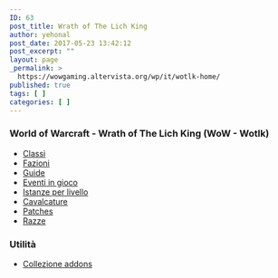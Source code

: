 ```yaml
---
ID: 63
post_title: Wrath of The Lich King
author: yehonal
post_date: 2017-05-23 13:42:12
post_excerpt: ""
layout: page
_permalink: >
  https://wowgaming.altervista.org/wp/it/wotlk-home/
published: true
tags: [ ]
categories: [ ]
---
```

<h3>World of Warcraft - Wrath of The Lich King (WoW - Wotlk)</h3>
<ul>
 	<li><a href="./wotlk-classes">Classi</a></li>
 	<li><a href="./wotlk-factions">Fazioni</a></li>
 	<li><a href="./wotlk-guides.md">Guide</a></li>
 	<li><a href="./wotlk-in-game-events">Eventi in gioco</a></li>
 	<li><a href="./wotlk-instances-by-level">Istanze per livello</a></li>
 	<li><a href="./wotlk-mounts">Cavalcature</a></li>
 	<li><a href="./wotlk-patches">Patches</a></li>
 	<li><a href="./wotlk-races.md">Razze</a></li>
</ul>
<h3>Utilità</h3>
<ul>
 	<li><a href="http://addons.wotlk.wowgaming.org">Collezione addons</a></li>
</ul>
</ul>